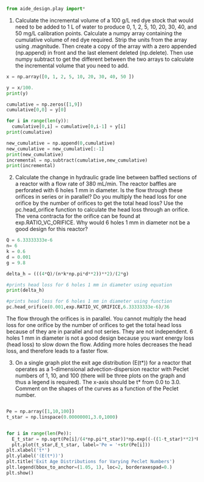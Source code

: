 
```python
from aide_design.play import*
```

1)	Calculate the incremental volume of a 100 g/L red dye stock that would need to be added to 1 L of water to produce 0, 1, 2, 5, 10, 20, 30, 40, and 50 mg/L calibration points. Calculate a numpy array containing the cumulative volume of red dye required. Strip the units from the array using .magnitude. Then create a copy of the array with a zero appended (np.append) in front and the last element deleted (np.delete). Then use numpy subtract to get the different between the two arrays to calculate the incremental volume that you need to add.

```python
x = np.array([0, 1, 2, 5, 10, 20, 30, 40, 50 ])

y = x/100.
print(y)

cumulative = np.zeros([1,9])
cumulative[0,0] = y[0]

for i in range(len(y)):
  cumulative[0,i] = cumulative[0,i-1] + y[i]
print(cumulative)

new_cumulative = np.append(0,cumulative)
new_cumulative = new_cumulative[:-1]
print(new_cumulative)
incremental = np.subtract(cumulative,new_cumulative)
print(incremental)

```

2)	Calculate the change in hydraulic grade line between baffled sections of a reactor with a flow rate of 380 mL/min. The reactor baffles are perforated with 6 holes 1 mm in diameter. Is the flow through these orifices in series or in parallel? Do you multiply the head loss for one orifice by the number of orifices to get the total head loss? Use the pc.head_orifice function to calculate the head loss through an orifice. The vena contracta for the orifice can be found at exp.RATIO_VC_ORIFICE. Why would 6 holes 1 mm in diameter not be a good design for this reactor?

```python
Q = 6.33333333e-6
n= 6
k = 0.6
d = 0.001
g = 9.8

delta_h = (((4*Q)/(n*k*np.pi*d**2))**2)/(2*g)

#prints head loss for 6 holes 1 mm in diameter using equation
print(delta_h)

#prints head loss for 6 holes 1 mm in diameter using function
pc.head_orifice(0.001,exp.RATIO_VC_ORIFICE,6.33333333e-6)/36

```
The flow through the orifices is in parallel. You cannot multiply the head loss for one orifice by the number of orifices to get the total head loss because of they are in parallel and not series. They are not independent. 6 holes 1 mm in diameter is not a good design because you want energy loss (head loss) to slow down the flow. Adding more holes decreases the head loss, and therefore leads to a faster flow.

3)	On a single graph plot the exit age distribution (E(t*)) for a reactor that operates as a 1-dimensional advection-dispersion reactor with Peclet numbers of 1, 10, and 100 (there will be three plots on the graph and thus a legend is required). The x-axis should be t* from 0.0 to 3.0. Comment on the shapes of the curves as a function of the Peclet number.
```python

Pe = np.array([1,10,100])
t_star = np.linspace(0.00000001,3.0,1000)


for i in range(len(Pe)):
  E_t_star = np.sqrt(Pe[i]/(4*np.pi*t_star))*np.exp((-((1-t_star)**2)*Pe[i])/(4*t_star))
  plt.plot(t_star,E_t_star, label='Pe = '+str(Pe[i]))
plt.xlabel('t*')
plt.ylabel('(E(t*))')
plt.title('Exit Age Distributions for Varying Peclet Numbers')
plt.legend(bbox_to_anchor=(1.05, 1), loc=2, borderaxespad=0.)
plt.show()

```
